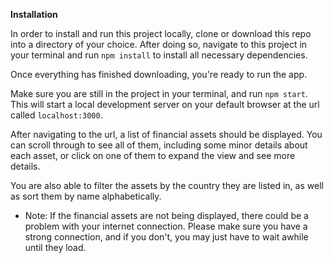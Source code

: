 **Installation**

In order to install and run this project locally, clone or download this repo into a directory of your choice. After doing so, navigate to this project in your terminal and run `npm install` to install all necessary dependencies.

Once everything has finished downloading, you're ready to run the app.

Make sure you are still in the project in your terminal, and run `npm start`. This will start a local development server on your default browser at the url called `localhost:3000`.

After navigating to the url, a list of financial assets should be displayed. You can scroll through to see all of them, including some minor details about each asset, or click on one of them to expand the view and see more details.

You are also able to filter the assets by the country they are listed in, as well as sort them by name alphabetically.

-   Note: If the financial assets are not being displayed, there could be a problem with your internet connection. Please make sure you have a strong connection, and if you don't, you may just have to wait awhile until they load.
